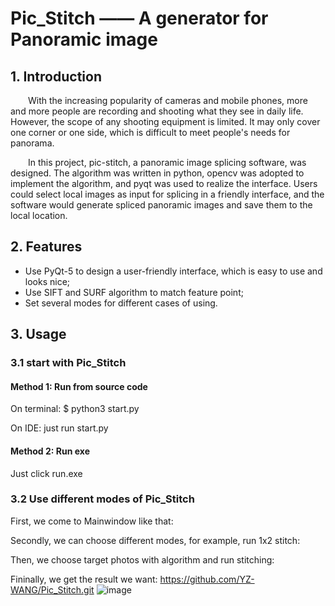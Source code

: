 # Pic_Stitch —— A generator for Panoramic image

## 1. Introduction

&emsp;&emsp;With the increasing popularity of cameras and mobile phones, more and more people are recording and shooting what they see in daily life. However, the scope of any shooting equipment is limited. It may only cover one corner or one side, which is difficult to meet people's needs for panorama. 

&emsp;&emsp;In this project, pic-stitch, a panoramic image splicing software, was designed. The algorithm was written in python, opencv was adopted to implement the algorithm, and pyqt was used to realize the interface. Users could select local images as input for splicing in a friendly interface, and the software would generate spliced panoramic images and save them to the local location.

## 2. Features

* Use PyQt-5 to design a user-friendly interface, which is easy to use and looks nice;
* Use SIFT and SURF algorithm to match feature point;
* Set several modes for different cases of using.

## 3. Usage

### 3.1 start with Pic_Stitch

#### Method 1: Run from source code

On terminal: $ python3 start.py

On IDE: just run start.py

#### Method 2: Run exe

Just click run.exe

### 3.2 Use different modes of Pic_Stitch

First, we come to Mainwindow like that:

Secondly, we can choose different modes, for example, run 1x2 stitch:

Then, we choose target photos with algorithm and run stitching:

Fininally, we get the result we want:
https://github.com/YZ-WANG/Pic_Stitch.git
![image](https://github.com/YZ-WANG/Pic_Stitch/raw/master/image/4.png)
